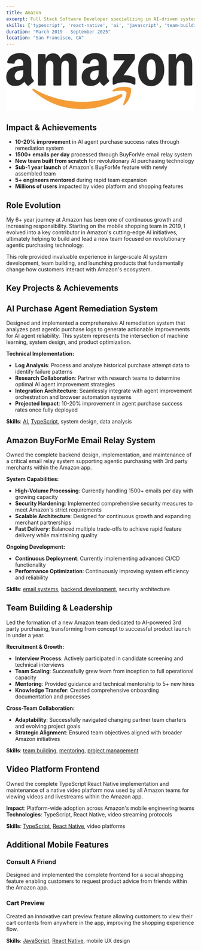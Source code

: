```yaml
---
title: Amazon
excerpt: Full Stack Software Developer specializing in AI-driven systems, leading development of revolutionary purchase agent technology and BuyForMe feature.
skills: ['typescript', 'react-native', 'ai', 'javascript', 'team-building', 'mentoring', 'email-systems', 'project-management']
duration: "March 2019 - September 2025"
location: "San Francisco, CA"
---
```


![amazon](/portfolio/images/amazonlogo.jpg)

## Impact & Achievements

- **10-20% improvement** in AI agent purchase success rates through remediation system
- **1500+ emails per day** processed through BuyForMe email relay system
- **New team built from scratch** for revolutionary AI purchasing technology
- **Sub-1 year launch** of Amazon's BuyForMe feature with newly assembled team  
- **5+ engineers mentored** during rapid team expansion
- **Millions of users** impacted by video platform and shopping features

## Role Evolution

My 6+ year journey at Amazon has been one of continuous growth and increasing responsibility. Starting on the mobile shopping team in 2019, I evolved into a key contributor in Amazon's cutting-edge AI initiatives, ultimately helping to build and lead a new team focused on revolutionary agentic purchasing technology.

This role provided invaluable experience in large-scale AI system development, team building, and launching products that fundamentally change how customers interact with Amazon's ecosystem.

## Key Projects & Achievements

## AI Purchase Agent Remediation System

Designed and implemented a comprehensive AI remediation system that analyzes past agentic purchase logs to generate actionable improvements for AI agent reliability. This system represents the intersection of machine learning, system design, and product optimization.

**Technical Implementation:**
- **Log Analysis**: Process and analyze historical purchase attempt data to identify failure patterns
- **Research Collaboration**: Partner with research teams to determine optimal AI agent improvement strategies  
- **Integration Architecture**: Seamlessly integrate with agent improvement orchestration and browser automation systems
- **Projected Impact**: 10-20% improvement in agent purchase success rates once fully deployed

**Skills**: [AI](/skill/ai/), [TypeScript](/skill/typescript/), system design, data analysis

## Amazon BuyForMe Email Relay System

Owned the complete backend design, implementation, and maintenance of a critical email relay system supporting agentic purchasing with 3rd party merchants within the Amazon app.

**System Capabilities:**
- **High-Volume Processing**: Currently handling 1500+ emails per day with growing capacity
- **Security Hardening**: Implemented comprehensive security measures to meet Amazon's strict requirements
- **Scalable Architecture**: Designed for continuous growth and expanding merchant partnerships
- **Fast Delivery**: Balanced multiple trade-offs to achieve rapid feature delivery while maintaining quality

**Ongoing Development:**
- **Continuous Deployment**: Currently implementing advanced CI/CD functionality
- **Performance Optimization**: Continuously improving system efficiency and reliability

**Skills**: [email systems](/skill/email-systems/), [backend development](/skill/backend-development/), security architecture

## Team Building & Leadership

Led the formation of a new Amazon team dedicated to AI-powered 3rd party purchasing, transforming from concept to successful product launch in under a year.

**Recruitment & Growth:**
- **Interview Process**: Actively participated in candidate screening and technical interviews
- **Team Scaling**: Successfully grew team from inception to full operational capacity
- **Mentoring**: Provided guidance and technical mentorship to 5+ new hires
- **Knowledge Transfer**: Created comprehensive onboarding documentation and processes

**Cross-Team Collaboration:**
- **Adaptability**: Successfully navigated changing partner team charters and evolving project goals
- **Strategic Alignment**: Ensured team objectives aligned with broader Amazon initiatives

**Skills**: [team building](/skill/team-building/), [mentoring](/skill/mentoring/), [project management](/skill/project-management/)

## Video Platform Frontend

Owned the complete TypeScript React Native implementation and maintenance of a native video platform now used by all Amazon teams for viewing videos and livestreams within the Amazon app.

**Impact**: Platform-wide adoption across Amazon's mobile engineering teams
**Technologies**: TypeScript, React Native, video streaming protocols

**Skills**: [TypeScript](/skill/typescript/), [React Native](/skill/react-native/), video platforms

## Additional Mobile Features

### Consult A Friend
Designed and implemented the complete frontend for a social shopping feature enabling customers to request product advice from friends within the Amazon app.

### Cart Preview  
Created an innovative cart preview feature allowing customers to view their cart contents from anywhere in the app, improving the shopping experience flow.

**Skills**: [JavaScript](/skill/javascript/), [React Native](/skill/react-native/), mobile UX design
